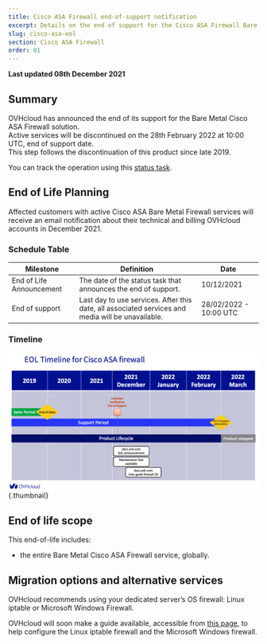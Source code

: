 ```yaml
---
title: Cisco ASA Firewall end-of-support notification
excerpt: Details on the end of support for the Cisco ASA Firewall Bare Metal offer
slug: cisco-asa-eol
section: Cisco ASA Firewall
order: 01
---
```


**Last updated 08th December 2021**

## Summary

OVHcloud has announced the end of its support for the Bare Metal Cisco ASA Firewall solution.<br>
Active services will be discontinued on the 28th February 2022 at 10:00 UTC, end of support date.<br>
This step follows the discontinuation of this product since late 2019.

You can track the operation using this [status task](https://bare-metal-servers.status-ovhcloud.com/incidents/nv71djpdxzzq).

## End of Life Planning

Affected customers with active Cisco ASA Bare Metal Firewall services will receive an email notification about their technical and billing OVHcloud accounts in December 2021.

### Schedule Table

| Milestone                 | Definition                                                                                                          | Date       |
|-----------------------|---------------------------------------------------------------------------------------------------------------------|------------|
| End of Life Announcement | The date of the status task that announces the end of support.  | 10/12/2021 |
| End of support | Last day to use services. After this date, all associated services and media will be unavailable. | 28/02/2022 - 10:00 UTC |

### Timeline

![Timeline](images/cisco-asa-eol.png){.thumbnail}

## End of life scope

This end-of-life includes:

- the entire Bare Metal Cisco ASA Firewall service, globally.

## Migration options and alternative services

OVHcloud recommends using your dedicated server’s OS firewall: Linux iptable or Microsoft Windows Firewall.

OVHcloud will soon make a guide available, accessible from [this page](https://docs.ovh.com/gb/en/dedicated/securing-a-dedicated-server/#configure-the-internal-firewall-iptables), to help configure the Linux iptable firewall and the Microsoft Windows firewall.
